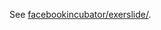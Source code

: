 See [facebookincubator/exerslide/](https://github.com/facebookincubator/exerslide/blob/master/README.md).
